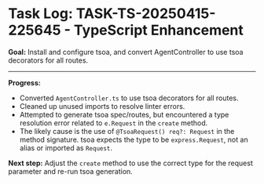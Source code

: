 # Task Log: TASK-TS-20250415-225645 - TypeScript Enhancement

**Goal:** Install and configure tsoa, and convert AgentController to use tsoa decorators for all routes.

---

**Progress:**

- Converted `AgentController.ts` to use tsoa decorators for all routes.
- Cleaned up unused imports to resolve linter errors.
- Attempted to generate tsoa spec/routes, but encountered a type resolution error related to `e.Request` in the `create` method.
- The likely cause is the use of `@TsoaRequest() req?: Request` in the method signature. tsoa expects the type to be `express.Request`, not an alias or imported as `Request`.

**Next step:** Adjust the `create` method to use the correct type for the request parameter and re-run tsoa generation.
